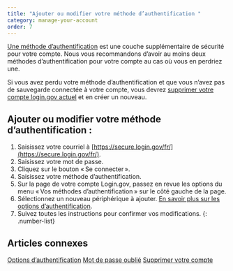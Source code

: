 ```yaml
---
title: "Ajouter ou modifier votre méthode d’authentification "
category: manage-your-account
order: 7
---
```

[Une méthode d’authentification](https://login.gov/fr/help/get-started/authentication-options/) est une couche supplémentaire de sécurité pour votre compte. Nous vous recommandons d’avoir au moins deux méthodes d’authentification pour votre compte au cas où vous en perdriez une. 

Si vous avez perdu votre méthode d’authentification et que vous n’avez pas de sauvegarde connectée à votre compte, vous devrez [supprimer votre compte login.gov actuel](https://login.gov/fr/help/manage-your-account/delete-your-account/) et en créer un nouveau.

## Ajouter ou modifier votre méthode d’authentification : 

1. Saisissez votre courriel à [https://secure.login.gov/fr/](https://secure.login.gov/fr/).
2. Saisissez votre mot de passe.
3. Cliquez sur le bouton « Se connecter ».
4. Saisissez votre méthode d’authentification.
5. Sur la page de votre compte Login.gov, passez en revue les options du menu « Vos méthodes d’authentification » sur le côté gauche de la page.
6. Sélectionnez un nouveau périphérique à ajouter. [En savoir plus sur les options d’authentification](https://login.gov/fr/help/get-started/authentication-options/).
7. Suivez toutes les instructions pour confirmer vos modifications.
{: .number-list}

## Articles connexes 

[Options d’authentification](https://login.gov/fr/help/get-started/authentication-options/)
[Mot de passe oublié](https://login.gov/fr/help/trouble-signing-in/forgot-your-password/)
[Supprimer votre compte](https://login.gov/fr/help/manage-your-account/delete-your-account/)
